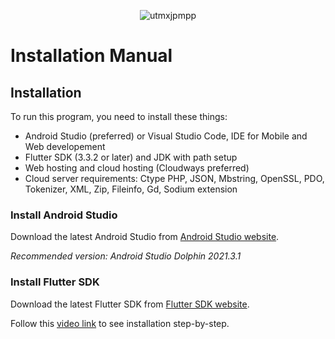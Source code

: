 <p align="center" width="100%">
<img src="https://github.com/syiraazhari/SD_SEC01_G03_01/blob/main/273.15%20Food%20Delivery%20App%20Logo%20(WITH%20BG).png?raw=true" alt="utmxjpmpp">
</p>

# Installation Manual

## Installation

To run this program, you need to install these things:

- Android Studio (preferred) or Visual Studio Code, IDE for Mobile and Web developement
- Flutter SDK (3.3.2 or later) and JDK with path setup
- Web hosting and cloud hosting (Cloudways preferred)
- Cloud server requirements: Ctype PHP, JSON, Mbstring, OpenSSL, PDO, Tokenizer, XML, Zip, Fileinfo, Gd, Sodium extension

### Install Android Studio

Download the latest Android Studio from [Android Studio website](https://developer.android.com/studio).

_Recommended version: Android Studio Dolphin 2021.3.1_

### Install Flutter SDK

Download the latest Flutter SDK from [Flutter SDK website](https://docs.flutter.dev/get-started/install).

Follow this [video link](https://youtu.be/u0j19PsCKbc) to see installation step-by-step.
